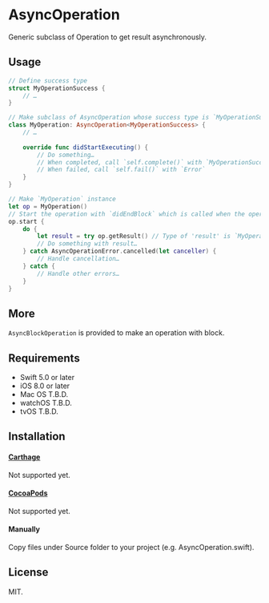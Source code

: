# AsyncOperation

Generic subclass of Operation to get result asynchronously.

## Usage

```Swift
// Define success type
struct MyOperationSuccess {
    // …
}

// Make subclass of AsyncOperation whose success type is `MyOperationSuccess`
class MyOperation: AsyncOperation<MyOperationSuccess> {
    // …
    
    override func didStartExecuting() {
        // Do something…
        // When completed, call `self.complete()` with `MyOperationSuccess` instance
        // When failed, call `self.fail()` with `Error`
    }
}

// Make `MyOperation` instance
let op = MyOperation()
// Start the operation with `didEndBlock` which is called when the operation is cancelled or finished. Alternatively, you can add the operation into `OperationQueue`.
op.start {
    do {
        let result = try op.getResult() // Type of 'result' is `MyOperationSuccess`
        // Do something with result…
    } catch AsyncOperationError.cancelled(let canceller) {
        // Handle cancellation…
    } catch {
        // Handle other errors…
    }
}
```

## More
`AsyncBlockOperation` is provided to make an operation with block.

## Requirements

- Swift 5.0 or later
- iOS 8.0 or later
- Mac OS T.B.D.
- watchOS T.B.D.
- tvOS T.B.D.

## Installation

#### [Carthage](https://github.com/Carthage/Carthage)
Not supported yet.

#### [CocoaPods](https://github.com/cocoapods/cocoapods)
Not supported yet.

#### Manually
Copy files under Source folder to your project (e.g. AsyncOperation.swift).

## License
MIT.
